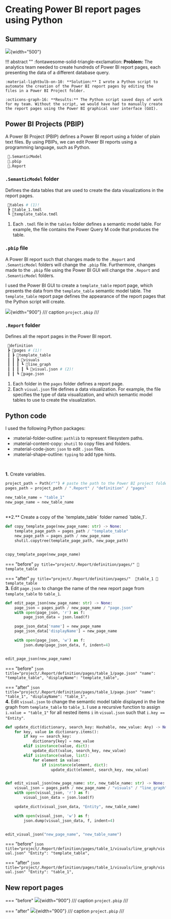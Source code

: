 # Creating Power BI report pages using Python

## Summary

![](images/project_2_diagram.png){width="500"}

!!! abstract ""
    :fontawesome-solid-triangle-exclamation: **Problem:** The analytics team needed to create hundreds of Power BI report pages, each presenting the data of a different database query. 

    :material-lightbulb-on-10: **Solution:** I wrote a Python script to automate the creation of the Power BI report pages by editing the files in a Power BI Project folder. 

    :octicons-graph-16: **Results:** The Python script saved days of work for my team. Without the script, we would have had to manually create the report pages using the Power BI graphical user interface (GUI). 


## Power BI Projects (PBIP)
A Power BI Project (PBIP) defines a Power BI report using a folder of plain text files. By using PBIPs, we can edit Power BI reports using a programming language, such as Python.     

```py title="project/"
 📂.SemanticModel
 📜.pbip
 📂.Report
```

### `.SemanticModel` folder
Defines the data tables that are used to create the data visualizations in the report pages. 

```py title="project/.SemanticModel/"
 📂tables # (1)!
 ┣ 📜table_1.tmdl
 ┗ 📜template_table.tmdl
```

1. Each `.tmdl` file in the `tables` folder defines a semantic model table. For example, the file contains the Power Query M code that produces the table. 

### `.pbip` file
A Power BI report such that changes made to the `.Report` and `.SemanticModel` folders will change the `.pbip` file. Furthermore, changes made to the `.pbip` file using the Power BI GUI will change the `.Report` and `.SemanticModel` folders. 

I used the Power BI GUI to create a `template_table` report page, which presents the data from the `template_table` semantic model table. The `template_table` report page defines the appearance of the report pages that the Python script will create.  

![](images/pbip_before.png){width="900"}
/// caption
`project.pbip`
///

### `.Report` folder  
Defines all the report pages in the Power BI report.  

```py title="project/.Report/"
 📂definition
 ┣ 📂pages # (1)!
 ┃ ┣ 📂template_table
 ┃ ┃ ┣ 📂visuals
 ┃ ┃ ┃ ┗ 📂line_graph
 ┃ ┃ ┃ ┃ ┗ 📜visual.json # (2)!
 ┃ ┃ ┗ 📜page.json
```

1. Each folder in the `pages` folder defines a report page. 
2. Each `visual.json` file defines a data visualization. For example, the file specifies the type of data visualization, and which semantic model tables to use to create the visualization. 


## Python code  

I used the following Python packages: 

- :material-folder-outline: `pathlib` to represent filesystem paths. 
- :material-content-copy: `shutil` to copy files and folders.
- :material-code-json: `json` to edit `.json` files. 
- :material-shape-outline: `typing` to add type hints.    
<br>

**1.** Create variables. 

``` py title="add_pages_to_report.py"
project_path = Path(r"") # paste the path to the Power BI project folder 
pages_path = project_path / ".Report" / "definition" / "pages"

new_table_name = "table_1"
new_page_name = new_table_name
```
<br>
**2.** Create a copy of the `template_table` folder named `table_1`. 

``` py title="add_pages_to_report.py"
def copy_template_page(new_page_name: str) -> None:
    template_page_path = pages_path / "template_table"
    new_page_path = pages_path / new_page_name
    shutil.copytree(template_page_path, new_page_path)


copy_template_page(new_page_name)
```

=== "before"
    ``` py title="project/.Report/definition/pages/"
    📂template_table
    ```

=== "after"
    ``` py title="project/.Report/definition/pages/" 
    📂table_1
    📂template_table
    ```
<br>
**3.** Edit `page.json` to change the name of the new report page from `template_table` to `table_1`.  

``` py title="add_pages_to_report.py"
def edit_page_json(new_page_name: str) -> None:
    page_json = pages_path / new_page_name / "page.json"
    with open(page_json, 'r') as f:
        page_json_data = json.load(f)

    page_json_data['name'] = new_page_name
    page_json_data['displayName'] = new_page_name

    with open(page_json, 'w') as f:
        json.dump(page_json_data, f, indent=4)


edit_page_json(new_page_name)
```  

=== "before"
    ``` json title="project/.Report/definition/pages/table_1/page.json"
    "name": "template_table",
    "displayName": "template_table",
    ```

=== "after"
    ``` json title="project/.Report/definition/pages/table_1/page.json"
    "name": "table_1",
    "displayName": "table_1",
    ```
<br>
**4.** 	Edit `visual.json` to change the semantic model table displayed in the line graph from `template_table` to `table_1`. I use a recursive function to assign `i.value = "table_1"` for all nested items `i` in `visual.json` such that  `i.key == "Entity"`.

``` py title="add_pages_to_report.py"
def update_dict(dictionary, search_key: Hashable, new_value: Any) -> None:
    for key, value in dictionary.items():
        if key == search_key:
            dictionary[key] = new_value
        elif isinstance(value, dict):
            update_dict(value, search_key, new_value)
        elif isinstance(value, list):
            for element in value:
                if isinstance(element, dict):
                    update_dict(element, search_key, new_value)


def edit_visual_json(new_page_name: str, new_table_name: str) -> None:
    visual_json = pages_path / new_page_name / "visuals" / "line_graph" / "visual.json"
    with open(visual_json, 'r') as f:
        visual_json_data = json.load(f)

    update_dict(visual_json_data, "Entity", new_table_name)

    with open(visual_json, 'w') as f:
        json.dump(visual_json_data, f, indent=4)


edit_visual_json("new_page_name", "new_table_name")
```

=== "before"
    ``` json title="project/.Report/definition/pages/table_1/visuals/line_graph/visual.json"
    "Entity": "template_table",
    ```

=== "after"
    ``` json title="project/.Report/definition/pages/table_1/visuals/line_graph/visual.json"
    "Entity": "table_1",
    ```   

## New report pages

=== "before"
    ![](images/pbip_before.png){width="900"}
    /// caption
    `project.pbip`
    ///

=== "after"
    ![](images/pbip_after.png){width="900"}
    /// caption
    `project.pbip`
    ///
